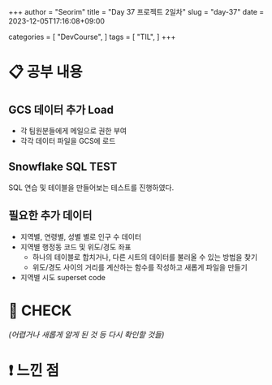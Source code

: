 +++
author = "Seorim"
title =  "Day 37 프로젝트 2일차"
slug = "day-37"
date = 2023-12-05T17:16:08+09:00

categories = [
    "DevCourse",
]
tags = [
    "TIL",
]
+++

# 📋 공부 내용

## GCS 데이터 추가 Load

-   각 팀원분들에게 메일으로 권한 부여
-   각각 데이터 파일을 GCS에 로드

## Snowflake SQL TEST

SQL 연습 및 테이블을 만들어보는 테스트를 진행하였다.

## 필요한 추가 데이터

-   지역별, 연령별, 성별 별로 인구 수 데이터
-   지역별 행정동 코드 및 위도/경도 좌표
    -   하나의 테이블로 합치거나, 다른 시트의 데이터를 불러올 수 있는 방법을 찾기
    -   위도/경도 사이의 거리를 계산하는 함수를 작성하고 새롭게 파일을 만들기
-   지역별 시도 superset code

# 👀 CHECK

_<span style = "font-size:15px">(어렵거나 새롭게 알게 된 것 등 다시 확인할 것들)</span>_

# ❗ 느낀 점
